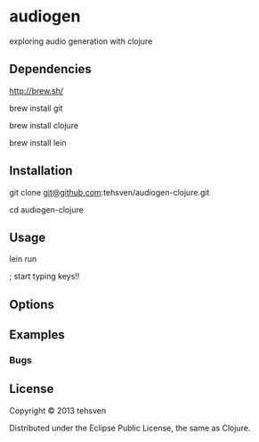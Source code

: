 # audiogen

exploring audio generation with clojure

## Dependencies
http://brew.sh/

brew install git

brew install clojure

brew install lein

## Installation
git clone git@github.com:tehsven/audiogen-clojure.git

cd audiogen-clojure

## Usage
lein run

; start typing keys!!

## Options

## Examples

### Bugs

## License

Copyright © 2013 tehsven

Distributed under the Eclipse Public License, the same as Clojure.
